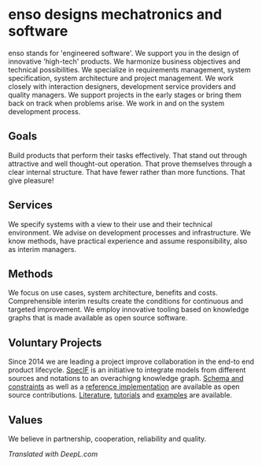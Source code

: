 # enso designs mechatronics and software

enso stands for 'engineered software'. 
We support you in the design of innovative 'high-tech' products. We harmonize business objectives and technical possibilities. 
We specialize in requirements management, system specification, system architecture and project management. 
We work closely with interaction designers, development service providers and quality managers. 
We support projects in the early stages or bring them back on track when problems arise. 
We work in and on the system development process.

## Goals

Build products that perform their tasks effectively. That stand out through attractive and well thought-out operation. That prove themselves through a clear internal structure. That have fewer rather than more functions. That give pleasure!﻿

## Services

We specify systems with a view to their use and their technical environment.
We advise on development processes and infrastructure.
We know methods, have practical experience and assume responsibility, also as interim managers.

## Methods

We focus on use cases, system architecture, benefits and costs.
Comprehensible interim results create the conditions for continuous and targeted improvement.
We employ innovative tooling based on knowledge graphs that is made available as open source software.

## Voluntary Projects

Since 2014 we are leading a project improve collaboration in the end-to end product lifecycle. [SpecIF](https://specif.de) is an initiative to integrate models from different sources and notations to an overachigng knowledge graph. [Schema and constraints](https://github.com/GfSE/SpecIF) as well as a [reference implementation](https://github.com/GfSE/SpecIF-Viewer) are available as open source contributions. [Literature](https://specif.de/en/#literature), [tutorials](https://github.com/GfSE/SpecIF/tree/master/tutorials/v1.0) and [examples](https://specif.de/en/#examples) are available.

## Values

We believe in partnership, cooperation, reliability and quality.


*Translated with DeepL.com*
